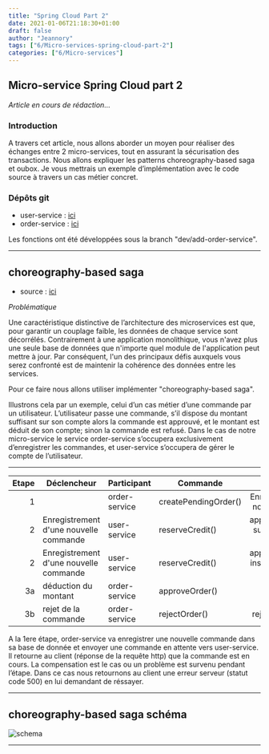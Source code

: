 ```yaml
---
title: "Spring Cloud Part 2"
date: 2021-01-06T21:18:30+01:00
draft: false
author: "Jeannory"
tags: ["6/Micro-services-spring-cloud-part-2"]
categories: ["6/Micro-services"]
---
```


## Micro-service Spring Cloud part 2 ##

*Article en cours de rédaction...*

### Introduction ###

A travers cet article, nous allons aborder un moyen pour réaliser des échanges entre 2 micro-services, tout en assurant la sécurisation des transactions.
Nous allons expliquer les patterns choreography-based saga et oubox.
Je vous mettrais un exemple d’implémentation avec le code source à travers un cas métier concret.

### Dépôts git ###

* user-service : [ici](https://gitlab.com/phou.jeannory/user-service)
* order-service : [ici](https://gitlab.com/phou.jeannory/order-service)

Les fonctions ont été développées sous la branch "dev/add-order-service".

---

## choreography-based saga ##

* source : [ici](https://chrisrichardson.net/post/sagas/2019/08/15/developing-sagas-part-3.html)

*Problématique*

Une caractéristique distinctive de l’architecture des microservices est que, pour garantir un couplage faible, les données de chaque service sont décorrélés. Contrairement à une application monolithique, vous n'avez plus une seule base de données que n'importe quel module de l'application peut mettre à jour. Par conséquent, l'un des principaux défis auxquels vous serez confronté est de maintenir la cohérence des données entre les services.

Pour ce faire nous allons utiliser implémenter "choreography-based saga".

Illustrons cela par un exemple, celui d’un cas métier d’une commande par un utilisateur.
L’utilisateur passe une commande, s’il dispose du montant suffisant sur son compte alors la commande est approuvé, et le montant est déduit de son compte; sinon la commande est refusé.
Dans le cas de notre micro-service le service order-service s’occupera exclusivement d’enregistrer les commandes, et user-service s’occupera de gérer le compte de l’utilisateur.

---

| Etape | Déclencheur | Participant | Commande | Action | Compensation |
|--:|---------|---------|---------|:--:|:----|
| 1 | | order-service | createPendingOrder() | Enregistrement d'une nouvelle commande | commande en erreur |
| 2 | Enregistrement d'une nouvelle commande | user-service | reserveCredit() | approvisionnenement suffisant: déduction du montant | commande en erreur |
| 2 | Enregistrement d'une nouvelle commande | user-service | reserveCredit() | approvisionnenement insuffisant: rejet de la commande | commande en erreur |
| 3a | déduction du montant | order-service | approveOrder() | enregistre la commande | commande en erreur |
| 3b | rejet de la commande | order-service | rejectOrder() | rejette la commande | commande en erreur |

A la 1ere étape, order-service va enregistrer une nouvelle commande dans sa base de donnée et envoyer une commande en attente vers user-service.
Il retourne au client (réponse de la requête http) que la commande est en cours.
La compensation est le cas ou un problème est survenu pendant l’étape. Dans ce cas nous retournons au client une erreur serveur (statut code 500) en lui demandant de réssayer.

---

## choreography-based saga schéma ##

![schema](/blog/img/6/schema-choreography-micro-service-1.png)

---


